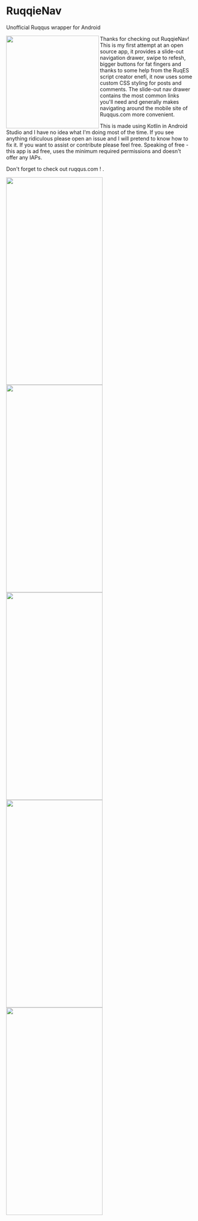 # RuqqieNav
Unofficial Ruqqus wrapper for Android

<a href="url"><img src="https://i.imgur.com/P0sOWXa.png" align="left" height="250" width="250" ></a>


Thanks for checking out RuqqieNav! 
This is my first attempt at an open source app, it provides a slide-out navigation drawer, swipe to refesh, bigger buttons for fat fingers and thanks to some help from the RuqES script creator enefi, it now uses some custom CSS styling for posts and comments. 
The slide-out nav drawer contains the most common links you'll need and generally makes navigating around the mobile site of Ruqqus.com more convenient. 

This is made using Kotlin in Android Studio and I have no idea what I'm doing most of the time.
If you see anything ridiculous please open an issue and I will pretend to know how to fix it.
If you want to assist or contribute please feel free. Speaking of free - this app is ad free, uses the minimum required permissions and doesn't offer any IAPs. 

Don't forget to check out ruqqus.com !
.

<a href="url"><img src="https://raw.githubusercontent.com/ruqqusshill/RuqqieNav/master/fastlane/metadata/android/en-US/images/phonescreenshots/1.png" align="left" height="560" width="260" ></a>

<a href="url"><img src="https://raw.githubusercontent.com/ruqqusshill/RuqqieNav/master/fastlane/metadata/android/en-US/images/phonescreenshots/2.png" align="left" height="560" width="260" ></a>

<a href="url"><img src="https://raw.githubusercontent.com/ruqqusshill/RuqqieNav/master/fastlane/metadata/android/en-US/images/phonescreenshots/3.png" align="left" height="560" width="260" ></a>

<a href="url"><img src="https://raw.githubusercontent.com/ruqqusshill/RuqqieNav/master/fastlane/metadata/android/en-US/images/phonescreenshots/4.png" align="left" height="560" width="260" ></a>

<a href="url"><img src="https://raw.githubusercontent.com/ruqqusshill/RuqqieNav/master/fastlane/metadata/android/en-US/images/phonescreenshots/5.png" align="left" height="560" width="260" ></a>

